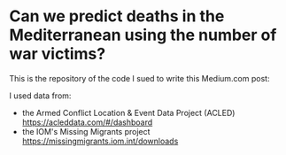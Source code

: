 # Can we predict deaths in the Mediterranean using the number of war victims?

This is the repository of the code I sued to write this Medium.com post: 

I used data from:
- the Armed Conflict Location & Event Data Project (ACLED) https://acleddata.com/#/dashboard
- the IOM's Missing Migrants project https://missingmigrants.iom.int/downloads
